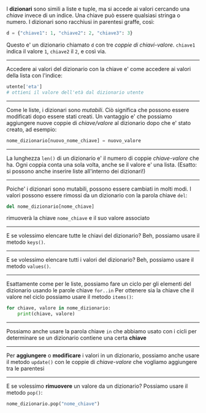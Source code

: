 I **dizionari** sono simili a liste e tuple, ma si accede ai valori cercando una *chiave* invece di un indice.
Una chiave può essere qualsiasi stringa o numero.
I dizionari sono racchiusi in parentesi graffe, così:
```python
d = {"chiave1": 1, "chiave2": 2, "chiave3": 3}
```
Questo e' un dizionario chiamato `d` con tre *coppie di chiavi-valore*.
`chiave1` indica il valore `1`, `chiave2` il `2`, e così via.

---

Accedere ai valori del dizionario con la chiave e' come accedere ai valori della lista con l'indice:
```python
utente['eta']
# ottieni il valore dell'età dal dizionario utente
```

---

Come le liste, i dizionari sono _mutabili_.
Ciò significa che possono essere modificati dopo essere stati creati.
Un vantaggio e' che possiamo aggiungere nuove coppie di _chiave/valore_ al dizionario dopo che e' stato creato, ad esempio:
```python
nome_dizionario[nuovo_nome_chiave] = nuovo_valore
```

---

La lunghezza `len()` di un dizionario e' il numero di coppie _chiave-valore_ che ha.
Ogni coppia conta una sola volta, anche se il valore e' una lista. (Esatto: si possono anche inserire liste all'interno dei dizionari!)

---

Poiche' i dizionari sono mutabili, possono essere cambiati in molti modi.
I valori possono essere rimossi da un dizionario con la parola chiave `del`:
```python
del nome_dizionario[nome_chiave]
```
rimuoverà la chiave `nome_chiave` e il suo valore associato

---

E se volessimo elencare tutte le chiavi del dizionario?
Beh, possiamo usare il metodo `keys()`.

---

E se volessimo elencare tutti i valori del dizionario?
Beh, possiamo usare il metodo `values()`.

---

Esattamente come per le liste, possiamo fare un ciclo per gli elementi del dizionario usando le parole chiave `for..in`
Per ottenere sia la chiave che il valore nel ciclo possiamo usare il metodo `items()`:
```python
for chiave, valore in nome_dizionario:
	print(chiave, valore)
```

---

Possiamo anche usare la parola chiave `in` che abbiamo usato con i cicli per determinare se un dizionario contiene una certa __chiave__

---

Per __aggiungere__ o __modificare__ i valori in un dizionario, possiamo anche usare il metodo `update()` con le coppie di _chiave-valore_ che vogliamo aggiungere tra le parentesi

---

E se volessimo __rimuovere__ un valore da un dizionario?
Possiamo usare il metodo `pop()`:
```python
nome_dizionario.pop("nome_chiave")
```
